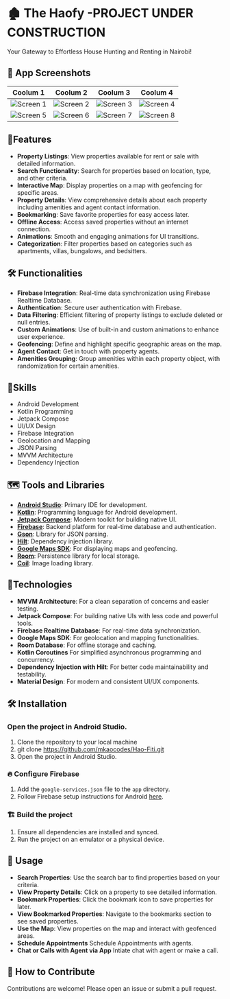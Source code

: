 # 🏚️ The Haofy -PROJECT UNDER CONSTRUCTION
 Your Gateway to Effortless House Hunting and Renting in Nairobi!

## 📸 App Screenshots

| Coolum 1       | Coolum 2      | Coolum 3     |  Coolum 4      |
| -------------- | -------------- | -------------- | -------------- |
| ![Screen 1](url1) | ![Screen 2](url2) | ![Screen 3](url3) | ![Screen 4](url4) |
| ![Screen 5](url5) | ![Screen 6](url6) | ![Screen 7](url7) | ![Screen 8](url8) |

## 🔄Features
- **Property Listings**: View properties available for rent or sale with detailed information.
- **Search Functionality**: Search for properties based on location, type, and other criteria.
- **Interactive Map**: Display properties on a map with geofencing for specific areas.
- **Property Details**: View comprehensive details about each property including amenities and agent contact information.
- **Bookmarking**: Save favorite properties for easy access later.
- **Offline Access**: Access saved properties without an internet connection.
- **Animations**: Smooth and engaging animations for UI transitions.
- **Categorization**: Filter properties based on categories such as apartments, villas, bungalows, and bedsitters.

## 🛠 Functionalities
- **Firebase Integration**: Real-time data synchronization using Firebase Realtime Database.
- **Authentication**: Secure user authentication with Firebase.
- **Data Filtering**: Efficient filtering of property listings to exclude deleted or null entries.
- **Custom Animations**: Use of built-in and custom animations to enhance user experience.
- **Geofencing**: Define and highlight specific geographic areas on the map.
- **Agent Contact**: Get in touch with property agents.
- **Amenities Grouping**: Group amenities within each property object, with randomization for certain amenities.

## 🚀Skills
- Android Development
- Kotlin Programming
- Jetpack Compose
- UI/UX Design
- Firebase Integration
- Geolocation and Mapping
- JSON Parsing
- MVVM Architecture
- Dependency Injection

## 🗺 Tools and Libraries
- **[Android Studio](https://developer.android.com/studio)**: Primary IDE for development.
- **[Kotlin](https://kotlinlang.org/)**: Programming language for Android development.
- **[Jetpack Compose](https://developer.android.com/jetpack/compose)**: Modern toolkit for building native UI.
- **[Firebase](https://firebase.google.com/)**: Backend platform for real-time database and authentication.
- **[Gson](https://github.com/google/gson)**: Library for JSON parsing.
- **[Hilt](https://dagger.dev/hilt/)**: Dependency injection library.
- **[Google Maps SDK](https://developers.google.com/maps/documentation/android-sdk/overview)**: For displaying maps and geofencing.
- **[Room](https://developer.android.com/training/data-storage/room)**: Persistence library for local storage.
- **[Coil](https://coil-kt.github.io/coil/)**: Image loading library.

## 🎨Technologies
- **MVVM Architecture**: For a clean separation of concerns and easier testing.
- **Jetpack Compose**: For building native UIs with less code and powerful tools.
- **Firebase Realtime Database**: For real-time data synchronization.
- **Google Maps SDK**: For geolocation and mapping functionalities.
- **Room Database**: For offline storage and caching.
- **Kotlin Coroutines** For simplified asynchronous programming and concurrency.
- **Dependency Injection with Hilt**: For better code maintainability and testability.
- **Material Design**: For modern and consistent UI/UX components.

## 🛠️ Installation
### Open the project in Android Studio.
1. Clone the repository to your local machine
2. git clone https://github.com/mkaocodes/Hao-Fiti.git
3. Open the project in Android Studio.

### 🔥 Configure Firebase
1. Add the `google-services.json` file to the `app` directory.
2. Follow Firebase setup instructions for Android [here](https://firebase.google.com/docs/android/setup).

###  🏗 Build the project
1. Ensure all dependencies are installed and synced.
2. Run the project on an emulator or a physical device.

## 📱 Usage
- **Search Properties**: Use the search bar to find properties based on your criteria.
- **View Property Details**: Click on a property to see detailed information.
- **Bookmark Properties**: Click the bookmark icon to save properties for later.
- **View Bookmarked Properties**: Navigate to the bookmarks section to see saved properties.
- **Use the Map**: View properties on the map and interact with geofenced areas.
- **Schedule Appointments** Schedule Appointments with agents.
- **Chat or Calls with Agent via App**  Intiate chat with agent or make a call.

## 🤝 How to Contribute
Contributions are welcome! Please open an issue or submit a pull request.

